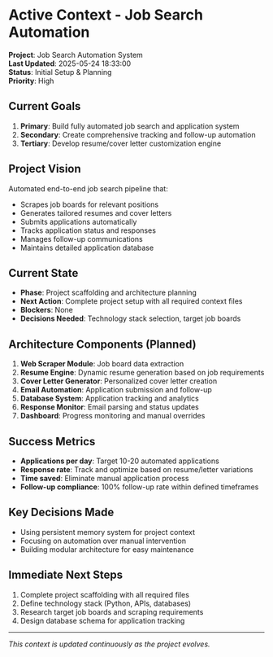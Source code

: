 # Active Context - Job Search Automation

**Project**: Job Search Automation System  
**Last Updated**: 2025-05-24 18:33:00  
**Status**: Initial Setup & Planning  
**Priority**: High  

## Current Goals
1. **Primary**: Build fully automated job search and application system
2. **Secondary**: Create comprehensive tracking and follow-up automation
3. **Tertiary**: Develop resume/cover letter customization engine

## Project Vision
Automated end-to-end job search pipeline that:
- Scrapes job boards for relevant positions
- Generates tailored resumes and cover letters
- Submits applications automatically
- Tracks application status and responses
- Manages follow-up communications
- Maintains detailed application database

## Current State
- **Phase**: Project scaffolding and architecture planning
- **Next Action**: Complete project setup with all required context files
- **Blockers**: None
- **Decisions Needed**: Technology stack selection, target job boards

## Architecture Components (Planned)
1. **Web Scraper Module**: Job board data extraction
2. **Resume Engine**: Dynamic resume generation based on job requirements
3. **Cover Letter Generator**: Personalized cover letter creation
4. **Email Automation**: Application submission and follow-up
5. **Database System**: Application tracking and analytics
6. **Response Monitor**: Email parsing and status updates
7. **Dashboard**: Progress monitoring and manual overrides

## Success Metrics
- **Applications per day**: Target 10-20 automated applications
- **Response rate**: Track and optimize based on resume/letter variations
- **Time saved**: Eliminate manual application process
- **Follow-up compliance**: 100% follow-up rate within defined timeframes

## Key Decisions Made
- Using persistent memory system for project context
- Focusing on automation over manual intervention
- Building modular architecture for easy maintenance

## Immediate Next Steps
1. Complete project scaffolding with all required files
2. Define technology stack (Python, APIs, databases)
3. Research target job boards and scraping requirements
4. Design database schema for application tracking

---

*This context is updated continuously as the project evolves.*